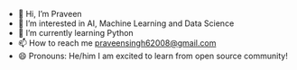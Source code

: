 - 👋 Hi, I’m Praveen
- 👀 I’m interested in AI, Machine Learning and Data Science
- 🌱 I’m currently learning Python 
- 📫 How to reach me praveensingh62008@gmail.com
- 😄 Pronouns: He/him I am excited to learn from open source community!

<!---
Praveen0008-Singh/Praveen0008-Singh is a ✨ special ✨ repository because its `README.md` (this file) appears on your GitHub profile.
You can click the Preview link to take a look at your changes.
--->
